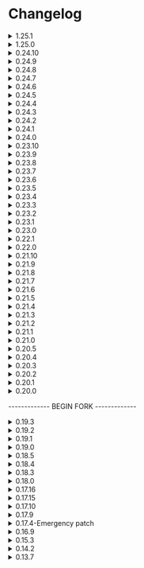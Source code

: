 # Changelog

<details>

  <summary>1.25.1</summary>

This update is fixing stuff up with kiwi bird.
# Additions

  - LockedEntrance, requires Special Event to be enabled

# Fixes

  - Kiwi Bird doesnt die upon spawn (hopefully)

# Changes

  - Modified values for kiwi bird event.

</details>
<details>

  <summary>1.25.0</summary>

This update brings BCMER into v70 finally! Bugs and crashes may occur. Versions prior to this may not be compatible with v70.

# Additions

  - Added GiantKiwi and its egg to BCMER's register.
  - Added 'KiwiBird' event to BCMER, but currently depends on Special Events being enabled. Currently not tested fully.

# Fixes

  - PhonesOut event will now only harmony patch if LethalPhones is present
  - Desync/Despawn bugs related to outside objects and hazards should properly despawn and sync up to all clients now.
  - Enemy behavior in the _EnemyAI.cs file broke on some modded moons. While it has been removed from BCM, I have made is so it only will be present if StarLancerAI is not present. This is so I can try to monitor and study the behavior of this code more closely, but I highly recommend the use of StarLancerAI fix if enemy behavior should break.
    Project updated for v70.

</details>
<details>

  <summary>0.24.10</summary>

# Fixes

  - Small fix related to RPC method on the PhonesOut event.

</details>
<details>

  <summary>0.24.9</summary>

# Fixes

  - PhonesOut event will now only harmony patch if LethalPhones is present
  - Desync/Despawn bugs related to outside objects and hazards should properly despawn and sync up to all clients now.

</details>
<details>

  <summary>0.24.8</summary>

Just a small update that adds one new event. Though.. I also want to add more "good" or "VeryGood" rated events too.
# Additions

  - Added PhonesOut event, which requires Lethal Phones.

</details>
<details>
  <summary>0.24.7</summary>

# Additions

  - Readded ShipLightsFailure
  - Added Compatibility Check to SelfSortingStorage. Future Items checks will be added.

# Changes

  - ShipLightsFailure should no longer crash and works perfectly for both the host and clients
  - FlashlightsFailure event should work properly for both the host and client correctly. Grabbing and charging flashlights in general should fail to work. Upon leaving, flashlights should register as fully charged again and will display as such correctly.
  - Semi-what fixed NutcrackerAI.cs issue, and somewhat introduced a server rpc bug but it shouldn't be spamming the object reference missing thing every tick. If anyone has more experience with enemy ai, please feel free to get in contact with me, so we can see what we can do to fix the issues better!
</details>

<details>
  <summary>0.24.6</summary>

This update adds new events and modifies some various things in the code. I may do a bit of tweaking with the values for some of these new events down the road.

# Additions

  - Added Time Chaos. Requires Special Events to be enabled.
  - Added the Leaf Boys from BioDiversity. https://thunderstore.io/c/lethal-company/p/super_fucking_cool_and_badass_team/Biodiversity/
  - Added Welcome To Ooblterra event. https://thunderstore.io/c/lethal-company/p/Skeleton_Studios/Welcome_To_Ooblterra/

# Changes

  - Updated readme to reflect mod compatibility.
  - ReadSettingsEarly function should run better.
  - Worm event no longer spawns snare fleas outside, and instead buffs snare fleas spawns inside.

</details>
<details>
  <summary>0.24.5</summary>

# Additions

  - Added [VeryBad] Soul Devourer event from Soul Devourer Enemy Mod. https://thunderstore.io/c/lethal-company/p/bcs4313/Soul_Devourer_Enemy/
  - Added [Bad] Light Eater Enemy event. https://thunderstore.io/c/lethal-company/p/Lega/LightEater/

# Fixes

  - Shrimp now depends on LCShrimpMod, fixing an incorrect mod dependency check.
  - Forced Events will no longer complain about an empty white space

# Changes

  - MoaiEnemy event has been nerfed.
  - Soul Devourer is now its own event.

</details>
<details>
  <summary>0.24.4</summary>

# Fixes

  - Hopefully the issues people have had to that ShipLightsFailure being removed, or something about Terminal nodes with it? ShipCoreFailure may still attempt to roll "ShipLightsFailure" if your events config for shipcorefailure still references shiplightsfailure, but it will not cause a softlock. This should only affect users who have the same config files before 0.24.2.

</details>

<details>
  <summary>0.24.3</summary>

Apparently the changelog never saved despite me double checking it, it somehow reverted... This version is just to fix the changelog and adds nothing on top of 0.24.2.

</details>

<details>
  <summary>0.24.2</summary>

# Additions

  - Ability to let other mods handle power counts and spawn curves. A few settings will still affect these as I thought users may be interested in those features still working alongside this.

# Removed

  - Temporarily removed Ship Lights Failure for the time being due to crashes. Hopefully it can be back in a timely manner.

</details>

<details>
  <summary>0.24.1</summary>

# Additions

  - Factory Size Multiplier: Can be globally adjusted with respect to difficulty scaling. Recommended to leave as is if you don't wish to change dungeon size. Setting this number too big or too small may cause generation issues or delays. Tested values were from 0.5x to 25x, but may depend on interior and system specs.
  - Starting time: Can adjust the starting time globally. This can also be adjusted with respect to difficulty scaling.
  - Time Scaling: Can be adjusted to change how fast a day goes. This can be adjusted with respect to difficulty scaling.

</details>
<details>
  <summary>0.24.0</summary>

# Additions

  - Ability to suppress get method, prefab, Enum warnings from the game. On second run of 0.24.0, will apply it automatically to true.

# Changes

  - Enable extra loggings was moved to [Debugging] instead of [General].

# Fixes

  - A softlock involving null items should no longer occur
  - Fixed a way items and enemies were instanced

</details>

<details>
  <summary>0.23.10</summary>

# Additions

  - Scrap amount and value caps

</details>
<details>
  <summary>0.23.9</summary>

# Fixes

  - Fixed code to work with ShipInventory 1.2.6 and ShipInventoryUpdated.

</details>
<details>
  <summary>0.23.8</summary>
  
## Added

  - Added HotBarHassle and HotBarMania events (Thanks Zehs for the help here!)
  - Several code optimizations (Thanks Zehs for the help here!)

## Changes

  - = Asset Bundles are now outside of the dll. Makes easier to use.

</details>
<details>
  <summary>0.23.7</summary>
  
## Changes

  - VeryLateShip has been configured to use the same time speed as "Hell" event. As well as not being dependant on scaling like some of the other time functions. **For this to be turned off, you can go into the CoreProperites and disable the Time Adjustment in Event Features Category** (I may move this into the specific events themselves in the future is possible).

</details>
<details>
  <summary>0.23.6</summary>

Also, forgot to link previous update but if you want the Goku event: https://github.com/TheSoftDiamond/BCMER_CustomEvents/blob/main/Goku.json

## Changes

  - Apparently in my state of low sleep, I had forgot to unregister HotBarHassle and HotBarMania.

</details>
<details>
  <summary>0.23.5</summary>

I've been working on a website for the mod, which you can find at https://bcmer.softdiamond.net/ so this update has been a bit delayed.

## Additions

  - Sanitization of Event Names (Spaces, etc would cause softlocks/crashes)

## Changes

  - Skull Enemy had wrong dependency for it.
  - Adjusted weight of GiantsOutside event

## Removed

  - **Removed GokuBracken event**. You can find its custom event json here:
  - Removed a couple of events that are no longer part of the mod.
  - *Removed a few other events that had no obvious mod dependency or source as to what mod they were from. Some of which were deprecated events or removed from the event registry from BCME(R) itself. If anyone knows the source of these mods, feel free to contact me.*

Note: HotBarMania and HotBarHassle were going to be a part of this version, but due to issues and finetuning required, I will be pushing it back to a future build.

</details>

<details>
  <summary>0.23.4</summary>

## Additions

  - Added [Neutral] Needy Cats Event

## Changes

  - Added more Gold Scrap to the LCGoldScrap Event.
  - Optimized code so that duplicate events should not occur
  - Fixed Custom Events AGAIN (Hopefully the last time)

</details>
<details>
  <summary>0.23.3</summary>

## Additions

  - Extra Logging. Useful for debugging purposes and more. Defaults to off in config.

## Changes

  - Due to broken Barber behavior from events, the Barber event has been removed again.

</details>
<details>
  <summary>0.23.2</summary>

## Changes

  - Bug fixes regarding Custom Events. (For more context, the changes in 0.23.1 were not reliably working as expected, so this hopefully should be the last time I need to deal with this issue!). If you encounter issues, try deleting the CustomEvents.cfg file and see if that fixes the issue(s).

</details>
<details>
  <summary>0.23.1</summary>

## Changes

  - The CustomEvent.cfg error should be fixed
 
</details>
<details>
  <summary>0.23.0</summary>

## Additions

  - Custom Event Support. See [here](https://github.com/TheSoftDiamond/BrutalCompanyMinusExtraReborn/blob/main/CustomEventDocumentation.md) for info on how custom events supports work.

## Changes

  - Fixed some events referring to wrong dependency by accident.
 
</details>
<details>
  <summary>0.22.1</summary>

## Additions

   - Player scaling difficulty. See readme for more info. This should support mods that expand player lobbies by default.
   - Lethal Playtime Events were added. Critters, PlaytimeBig, ItsPlaytime.
   - GiantsOutside. Basically GiantShowdown for those without the mod that adds more Giants.
   - Two surfaced Events. Bellcrab, and Nemo.

## Changes

   - Dust pans were put under bad but are treated as slightly bad and rare.
   - Reduced Amount of Tree spawns to half the amount. As well as their weight a bit.

</details>
<details>
  <summary>0.22.0</summary>

## Additions

   - ShipInventory support for difficulty. (It should no longer softlock if the mod is not present)

## Changes

   - ScrapValue applies to more scrap. Bee Hives, Grabbable Turrets, Grabbable Landmines, Apparatice will properly scale with ScrapValue multiplier state. Thanks bmnr!
   - TransmuteScrapBig.cs and TransmuteScrapSmall.cs will pick an item based on rarity instead of an at randomly picking them from list of items. For example, With LCGoldScrap mod, it kept picking gold scrap all the time, because there are a lot of scrap variations, though they're very rare.

</details>
<details>
  <summary>0.21.10</summary>

## Additions

   - Nightmare Foxy Event

## Changes

   - Apparently Football Event pointed to wrong dependency

</details>
<details>
  <summary>0.21.9</summary>

## Additions

   - SkullEnemy Event
   - ManStalker Event

## Changes

   - Spawn cycle fix on Ignored Moons
   - If Super Eclipse mod is present, the game should no longer roll ShipCoreFailure/LeverFailure Events

</details>

<details>
  <summary>0.21.8</summary>

## Changes

   - Apparently the Bad Dice and regular Dice event was broken, but it has been fixed. If you previously have generated files from BCMER, you will need to either delete the Modded Events Config File, or manually change the MysteryDiceItem to GamblerItem for changes to reflect.

</details>
<details>
  <summary>0.21.7</summary>

## Additions

   - You can blacklist moons from causing events, see the readme for more info.
   - Multipliers for scrap amount and value based on Event Types active are added. *Thank you bmnr for the assistance there!*

</details>
<details>
  <summary>0.21.6</summary>

## Changes

   - Temporarily removed support for ShipInventory due to softlock issue.

</details>
<details>
  <summary>0.21.5</summary>

## Additions

   - Support for Cruiser and Ship Inventory in determining difficulty from scrap items present.

## Changes

   - Fixed some various typos

</details>
<details>
  <summary>0.21.4</summary>

## Additions

   - Seamine
   - Bertha
   - YeetBomb

## Changes

   - Typos here and there on some stuff

</details>
<details>
  <summary>0.21.3</summary>

## Additions

   - EasterEggs and MaskItem event. Don't trust your troll friends with this one!

</details>
<details>
  <summary>0.21.2</summary>

## Changes

   - Apparently commenting those two lines BROKE everything. Well... bug fix update.

</details>
<details>
  <summary>0.21.1</summary>

## Additions

   - Inverse Teleport Event (Very Bad -- TRUST ME)

## Changes

   - Asset Bundles are no longer accidentally packed with the .dll file

</details>
<details>
  <summary>0.21.0</summary>

## Changes

   - The folder for configs is now in the BrutalCompanyMinusExtraReborn Directory, and as a result will generate new files in that directory for the mod to use. If you have any changes from the mod on previous versions in the config files, you may have to input data manually or drag your files from the old folder.

</details>
<details>
  <summary>0.20.5</summary>

## Added
   - Shiba Event (Bad)
   - Facility Meltdown (Very Bad)

## Changes

   - RGBShipLighting no longer occurs for the time being

</details>
<details>
  <summary>0.20.4</summary>

Mostly a bug fix update because I made some mistakes by accident in the previous version. You may need to delete your ModdedEvents.cfg file for the changes to the Baldi event to be present.

## Changes

   - Fixed some more missed typos from files
   - Fixed a issue involving Baldi and MoaiEnemy Mod that could potentially cause the game to softlock or crash because of wrong variable referenced. oops!
   - Baldi Event is no longer VeryBad, but Bad. (Compares to a Barber)

</details>
<details>
  <summary>0.20.3</summary>

## New

   - Added Baldi Event

## Changes

   - Updated README
   - Fixed changelog from previous version update

</details>
<details>
  <summary>0.20.2</summary>

## New

   - Added Goku Bracken Event
   - Added Moai Enemy Event

## Changes

   - Updated README

</details>
<details>
  <summary>0.20.1</summary>

## New

   - Added VeryLateShip Event

## Changes

   - Tweaked some events a slight bit
   - Updated README

</details>
<details>
  <summary>0.20.0</summary>

## New

   - Added VeryEarlyShip Event

## Changes

   - Modified various event descriptions
   - Some bug fixes
   - Updated README (Some work still to do though)
   - Begin development of BrutalCompanyMinusExtra Reborn

</details>

------------- BEGIN FORK ------------- 
<details>
  <summary>0.19.3</summary>

## New

   - Last update for this mod

## Changes

   - Updated README

</details>
<details>
  <summary>0.19.2</summary>

## New

   - None

## Changes

   - Updated README

</details>
<details>
  <summary>0.19.1</summary>

## New

   - Added Security feature to prevent players from using debug commands
   - If debug commands get activated, the host will be alerted
   - Added Lights Magenta command conversion to Lights Purple
   - Added support for other modders to add their own events with their own extension mod

## Changes

   - Removed TakeyPlush and Zombies plush mods from dependencies list
   - Removed ZombiesApocalypse event due to removal request from its owner
   - Removed ZombiesPlush event due to mod conflict and will be moved to BCME - ExternalModule
   - Removed TakeyGokuPlush event due to mod conflict and will be moved to BCME - ExternalModule
   - Removed TakeyGokuPlushBig event due to mod conflict and will be moved to BCME - ExternalModule
   - Removed StreamerEventsControl function due to streamer events being moved to BCME - ExternalModule
   - Fixed Lights command desync
   - Rewrote event registry, events should now generate in the right config file
   - Fixed missing event entries in event registry(*for some reason all modded events werent registered*)
   - Removed LethalModDataLib from dependencies list since its nolonger required

</details>
<details>
  <summary>0.19.0</summary>
   
## WARNING! Deletele VanillaEvents.cfg and ModdedEvents.cfg so it can regenerate with new values, if you dont do that then fixes in "Changes" section wont work!
 

## New

 Theese events were possible to make thanks to help from [Zehs](https://thunderstore.io/c/lethal-company/p/Zehs/)
   - Added (Good) TakeyGokuPlush event
   - Added (Neutral+) TakeyGokuPlushBig event
   - Added (Neutral) Clock event
   - Added (Neutral-) SussyPaintings event
   - Added (Neutral) Train event
   - Added (Good) ZombiesPlush event
   - Added description to "Lights" command
   - Added description to "StreamerEvents info" command¨
   - Added (VeryBad) Dweller event
   - Added (Neutral--) ControlPads event
   - Added (Good) ZedDog event
   - Added (Neutral) PlasticCup event
   - Added (Neutral--) ToiletPaper event
   - Added (Neutral--) SoccerBall event
   - Added (Neutral--) GarbageLid event
   - Added (Bad) MeteorShower event

## Changes

   - Fixed MantiSlayers spawning inside in MantiSlayers event
   - Fixed MantiToils spawning inside in MantiToils event
   - Return of MantiToils event
   - Return of NoMantiToils event
   - Return of TurretsEverywhere event
   - Adjusted Scale values is NutSlayers event
   - NutSlayers now only spawn outside in NutSlayers event
   - Adjusted Scale values in ZombieApocalypse event to make it less annoying

## Known issues

   - For some reason it is required that ZombiesPlush and TakeyPlush mods are present
   - Added temporarily Zombies Plush and TakeyPlush mods as dependencies until issues are resolved

</details>
<details>
  <summary>0.18.5</summary>
   
## New

   - Rebuild the mod with v62 game files
   - Added CrowdControl checks to disable events deemed as "incompatible"

## Changes

   - Decreased scrap value multiplier from 7 to 4.5 in NutSlayers event
   - Changed door closing time from 10am to 3pm

## Known issues

   - None

</details>
<details>
  <summary>0.18.4</summary>

## Changes

   - Removed code preventing the mod from loading

</details>
<details>
  <summary>0.18.3</summary>
   
## New

   - Added (Fun) RGBShipLights event as requested
   - Implemented new function StreamerEventsControl that allows you to disable all streamer events without the need of restarting the game
   - Added LethalModDataLib as dependency to make sure StreamerEventsControl is working properly

## Changes

   - Increased scrap value in NutSlayers event to make it "fair", also decreased NutSlayer enemy spawnrate
   - Improved TerminalFailure event to completelly break the terminal instead of just preventing purchases
   - Improved ShipLightsFailure event to kill the lights and disable the lightswitch instead of just disabling the lightswitch
   - Fixed DoorCircuitFailure not spawning due to code oversight

## Known issues

   - Disabled Mantitoils event due to mantitoils spawning inside
   - Disabled TurretsEverywhere event due to its relation with Mantitoils event
   - Disabled NoMantitoils event due to its relation with Mantitoils event
   - Disabled MaskedHorde event dut to it spawning mimics without the event being selected

</details>
<details>
  <summary>0.18.0</summary>
   
   - Added (Extreme) NutSlayers
   - Added (Bad) JetpackFailure, Note: Not sorry Takey <img src="https://imgur.com/u6zqX6q.png" width="50px"> 
   - Added (Bad) FlashLigtsFailure
   - Added GokuBracken dependency to make sure TakeyGokuBracken is only added when all essential mods are present
   - Attempt fix for some of ToilHead related events calling Execute method regardless of the event not being added
   - Attempt fix to prevent MantiToils from spawning inside
   - Attempt fix for TerminalFailure not showing error message on the screen after attemping purchase
   - Fixed code oversight that allowed TurretsEverywhere event to spawn regardless of ToilHead mod not being 
     present and making the game stuck because of that
   - Fixed ToilHead mod dependency list missing related events entries
   - Updated README file

</details>
<details>
  <summary>0.17.16</summary>
   
   - *DATA REMOVED*

</details>
<details>
  <summary>0.17.15</summary>
   
   - Added (VeryBad)DoorCircuitFailure event
   - Added (Bad) TargetingFailure event
   - Added v55 compatibility, but be warned there still might be undiscovered bugs

## Warning

   - As of v55 all mod integrations are deemed incompatible, 
   i recommend that u do your own research on what works and what doesnt, 
   as soon as the mods are updated for v55, i will test them and fix a few things if required

</details>
<details>
  <summary>0.17.10</summary>
   
   - Fixed minor issue

</details>
<details>
  <summary>0.17.9</summary>
   
   - Added(Good)DoorOverdrive event
   - Added(Bad)TakeyGokuBracken event  
   - Added personal library file (Essential for the mod to work)
   - *missing changelog entry*
   - <img src="https://i.imgur.com/6TWu85g.gif" width="50px">
   - Added TerminalAPI dependency in order to improve TerminalFailure event functionality
   - EmergencyDice mod is unsupported, 
   so if any events regarding this mod will break i will not fix them and probably just remove them
   
   Note: Make sure to delete "VanillaEvents" so it regenerates

## Known issues
   - Event Crazy is not working at all
   - Sometimes manticoils spawn inside the facility without an event involving them
</details>
<details>
  <summary>0.17.4-Emergency patch</summary>
   
   - Rewrote the code of events added in 1.16.9
   - Fixed code issue where effects of the events would only apply to the host
   - Added(Very Bad) ToilSlayer event
   - Fixed ZombieApocalypse event to not trigger that often
   - Changed ZombieApocalypse category from Extreme to Very Bad
   - Reduced the chance of streamer special events so they are rare Note: This was requested
   - Updated API references for ZombieApocalypse, ToilHeads and MantiToils
   - Added(Very Bad) MantiSlayer event
   - Added(Very Bad) AllSlayers event
   - Added(Remove) NoToilSlayer event
   - Added(Remove) NoMantiSlayer event
   - Added(Remove) NoSlayers event
   - Added LethalNetworkAPI dependency *This enry was added later*

Note: *NO DATA* is a reference to an unscheduled update

</details>
<details>
  <summary>0.16.9</summary>

   - NO DATA

</details>
<details>
  <summary>0.15.3</summary>

   - Added (Bad)TurretsEverywhere event
   - Added (Bad)Lasso event(NonShippingAuthorisation required for the event to occur)
   - Reduced Dust pan item spawn rate in Dust pans event
   - Added (Even worse then Very Bad)ZombieApocalypse
   - Changed WelcomeToTheFactory category event from Neutral to Bad
   - Removed unwanted code from NoMantitoils event

</details>
<details>
  <summary>0.14.2</summary>

   - Fixed NoMantiToils event with the help of Zehs <3
   - Added (Neutral)WelcomeToTheFactory event
   - Added (Neutral)DustPans event
   - Added (Very Bad)MaskedHorde event
   - Slightlly increased spawn weight of specific events to make sure they are not super rare

</details>
<details>
  <summary>0.13.7</summary>

   - Added TakeyPlush integration
   - Added (Good)TakeyPlush event
   - Added (Very Bad)MantiToil event
   - Added (Remove)NoMantiToil event
   - Added (Very Bad)Doors event

</details>
